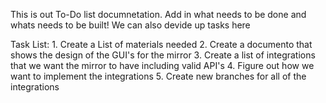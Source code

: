 This is out To-Do list documnetation. 
Add in what needs to be done and whats needs to be built!
We can also devide up tasks here


Task List:
    1. Create a List of materials needed
    2. Create a documento that shows the design of the GUI's for the mirror
    3. Create a list of integrations that we want the mirror to have including valid API's 
    4. Figure out how we want to implement the integrations
    5. Create new branches for all of the integrations
    